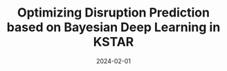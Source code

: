 ---
title: "Optimizing Disruption Prediction based on Bayesian Deep Learning in KSTAR"
collection: publications
category: manuscripts
permalink: /publication/2024-02-Optimizing-Disruption
excerpt: ''
date: 2024-02-01
venue: 'Seoul National University'
slidesurl: ''
paperurl: 'https://s-space.snu.ac.kr/handle/10371/210147'
citation: '김진수. Optimizing Disruption Prediction based on Bayesian Deep Learning in KSTAR. Diss. 서울대학교 대학원, 2024.'
---